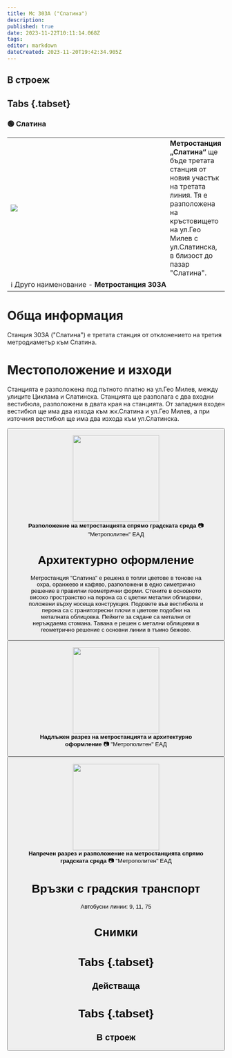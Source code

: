```yaml
---
title: Мс 303А ("Слатина")
description: 
published: true
date: 2023-11-22T10:11:14.068Z
tags: 
editor: markdown
dateCreated: 2023-11-20T19:42:34.905Z
---
```


## В строеж
## Tabs {.tabset}
### 🟢 Слатина
<table style="width:100%">
  <tr>
    <td style="width:400px"><img src="https://drive.google.com/uc?id=1TqGY0sD1Zzi-Jv5K_vK1Ao6qKUc-iogE"></td>
    <td><b>Метростанция „Слатина“</b> ще бъде третата станция от новия участък на третата линия. Тя е разположена на кръстовището на ул.Гео Милев с ул.Слатинска, в близост до пазар "Слатина".
      <br></td>
  </tr>
  <td colspan=2 >ℹ️ Друго наименование - <b>Метростанция 303А</b></td>
</table>


# Обща информация

Станция 303А ("Слатина") е третата станция от отклонението на третия метродиаметър към Слатина.

# Местоположение и изходи

 Станцията е разположена под пътното платно на ул.Гео Милев, между улиците
Циклама и Слатинска. Станцията ще разполага с два входни вестибюла, разположени в двата края на станцията. От западния входен вестибюл ще има два изхода към жк.Слатина и ул.Гео Милев, а при източния вестибюл ще има два изхода към ул.Слатинска.

<div class="dropdown"><button class="imgbtn"><figure><img src="https://drive.google.com/uc?id=1TqGY0sD1Zzi-Jv5K_vK1Ao6qKUc-iogE" height="200px"><figcaption><b>Разположение на метростанцията спрямо градската среда</b> 📷 "Метрополитен" ЕАД

# Архитектурно оформление
 
 Метростанция "Слатина" е решена в топли цветове в тонове на
охра, оранжево и кафяво, разположени в едно симетрично решение в правилни
геометрични форми. Стените в основното високо пространство на перона са с цветни
метални облицовки, положени върху носеща конструкция. Подовете във вестибюла и
перона са с гранитогресни плочи в цветове подобни на металната облицовка. Пейките за
сядане са метални от неръждаема стомана. Тавана е решен с метални облицовки в
геометрично решение с основни линии в тъмно бежово. 
  
  <div class="dropdown"><button class="imgbtn"><figure><img src="https://drive.google.com/uc?id=1rL6TC3Y8TP-8IpyK4nYthZZGynRAOew6" height="200px"><figcaption><b>Надлъжен разрез на метростанцията и архитектурно оформление</b> 📷 "Метрополитен" ЕАД
    <br>
    <div class="dropdown"><button class="imgbtn"><figure><img src="https://drive.google.com/uc?id=1l2gL4EDJmz2BBYEoST8eZ9wIhkyGayX7" height="200px"><figcaption><b>Напречен разрез и разположение на метростанцията спрямо градската среда</b> 📷 "Метрополитен" ЕАД

# Връзки с градския транспорт
Автобусни линии: 9, 11, 75

# Снимки
  
# Tabs {.tabset}
## Действаща

  
# Tabs {.tabset}
## В строеж